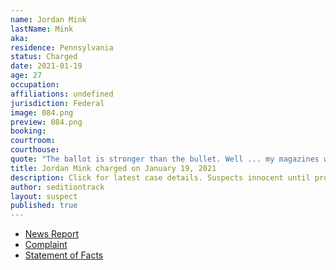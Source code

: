 ```yaml
---
name: Jordan Mink
lastName: Mink
aka: 
residence: Pennsylvania
status: Charged
date: 2021-01-19
age: 27
occupation: 
affiliations: undefined
jurisdiction: Federal
image: 084.png
preview: 084.png
booking: 
courtroom: 
courthouse: 
quote: "The ballot is stronger than the bullet. Well ... my magazines will be fully loaded just in case it’s not."
title: Jordan Mink charged on January 19, 2021
description: Click for latest case details. Suspects innocent until proven guilty.
author: seditiontrack
layout: suspect
published: true
---
```

- [News Report](https://triblive.com/local/feds-oakdale-man-stormed-capitol-with-baseball-bat-stole-chair/)
- [Complaint](https://www.justice.gov/opa/page/file/1357221/download)
- [Statement of Facts](https://www.justice.gov/opa/page/file/1357221/download)

